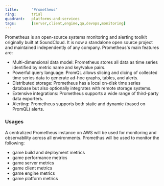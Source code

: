 ```yaml
---
title:      "Prometheus"
ring:       trial
quadrant:   platforms-and-services
tags:       [server,client,engine,qa,devops,monitoring]
---
```


Prometheus is an open-source systems monitoring and alerting toolkit originally built at SoundCloud. It is now a standalone open source project and maintained independently of any company. Prometheus's main features are:

- Multi-dimensional data model: Prometheus stores all data as time series identified by metric name and key/value pairs.
- Powerful query language: PromQL allows slicing and dicing of collected time series data to generate ad-hoc graphs, tables, and alerts.
- Distributed storage: Prometheus has a local on-disk time series database but also optionally integrates with remote storage systems.
- Extensive integrations: Prometheus supports a wide range of third-party data exporters.
- Alerting: Prometheus supports both static and dynamic (based on PromQL) alerts.

### Usages
A centralized Prometheus instance on AWS will be used for monitoring and observability across all environments. Promethus will be used to monitor the following:
- game build and deployment metrics
- game performance metrics
- game server metrics
- game client metrics
- game engine metrics
- game platform metrics